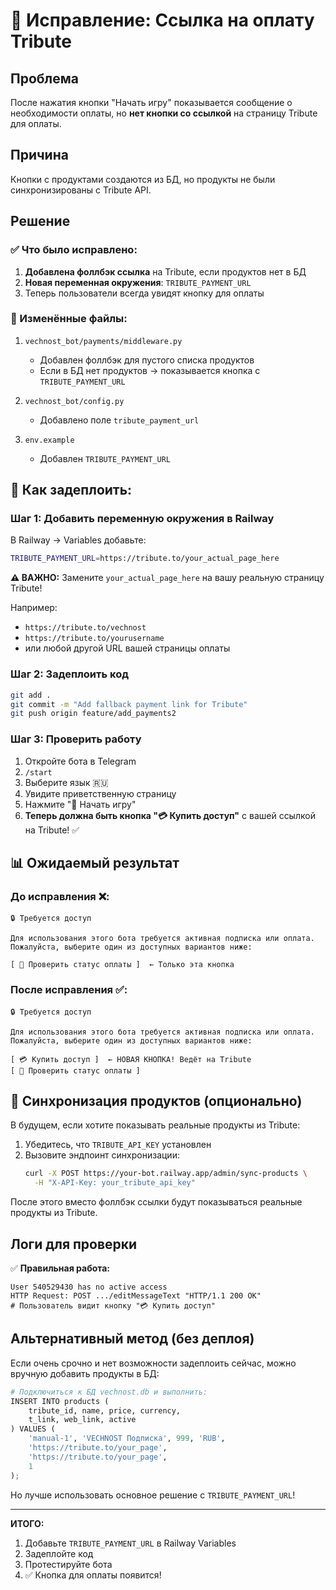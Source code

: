 # 🔗 Исправление: Ссылка на оплату Tribute

## Проблема
После нажатия кнопки "Начать игру" показывается сообщение о необходимости оплаты, но **нет кнопки со ссылкой** на страницу Tribute для оплаты.

## Причина
Кнопки с продуктами создаются из БД, но продукты не были синхронизированы с Tribute API.

## Решение

### ✅ Что было исправлено:
1. **Добавлена фоллбэк ссылка** на Tribute, если продуктов нет в БД
2. **Новая переменная окружения**: `TRIBUTE_PAYMENT_URL`
3. Теперь пользователи всегда увидят кнопку для оплаты

### 📝 Изменённые файлы:

1. `vechnost_bot/payments/middleware.py`
   - Добавлен фоллбэк для пустого списка продуктов
   - Если в БД нет продуктов → показывается кнопка с `TRIBUTE_PAYMENT_URL`

2. `vechnost_bot/config.py`
   - Добавлено поле `tribute_payment_url`

3. `env.example`
   - Добавлен `TRIBUTE_PAYMENT_URL`

## 🚀 Как задеплоить:

### Шаг 1: Добавить переменную окружения в Railway

В Railway → Variables добавьте:
```bash
TRIBUTE_PAYMENT_URL=https://tribute.to/your_actual_page_here
```

**⚠️ ВАЖНО:** Замените `your_actual_page_here` на вашу реальную страницу Tribute!

Например:
- `https://tribute.to/vechnost`
- `https://tribute.to/yourusername`
- или любой другой URL вашей страницы оплаты

### Шаг 2: Задеплоить код

```bash
git add .
git commit -m "Add fallback payment link for Tribute"
git push origin feature/add_payments2
```

### Шаг 3: Проверить работу

1. Откройте бота в Telegram
2. `/start`
3. Выберите язык 🇷🇺
4. Увидите приветственную страницу
5. Нажмите "🚀 Начать игру"
6. **Теперь должна быть кнопка "💳 Купить доступ"** с вашей ссылкой на Tribute! ✅

## 📊 Ожидаемый результат

### До исправления ❌:
```
🔒 Требуется доступ

Для использования этого бота требуется активная подписка или оплата.
Пожалуйста, выберите один из доступных вариантов ниже:

[ 🔄 Проверить статус оплаты ]  ← Только эта кнопка
```

### После исправления ✅:
```
🔒 Требуется доступ

Для использования этого бота требуется активная подписка или оплата.
Пожалуйста, выберите один из доступных вариантов ниже:

[ 💳 Купить доступ ]  ← НОВАЯ КНОПКА! Ведёт на Tribute
[ 🔄 Проверить статус оплаты ]
```

## 🔄 Синхронизация продуктов (опционально)

В будущем, если хотите показывать реальные продукты из Tribute:

1. Убедитесь, что `TRIBUTE_API_KEY` установлен
2. Вызовите эндпоинт синхронизации:
   ```bash
   curl -X POST https://your-bot.railway.app/admin/sync-products \
     -H "X-API-Key: your_tribute_api_key"
   ```

После этого вместо фоллбэк ссылки будут показываться реальные продукты из Tribute.

## Логи для проверки

✅ **Правильная работа:**
```
User 540529430 has no active access
HTTP Request: POST .../editMessageText "HTTP/1.1 200 OK"
# Пользователь видит кнопку "💳 Купить доступ"
```

## Альтернативный метод (без деплоя)

Если очень срочно и нет возможности задеплоить сейчас, можно вручную добавить продукты в БД:

```python
# Подключиться к БД vechnost.db и выполнить:
INSERT INTO products (
    tribute_id, name, price, currency,
    t_link, web_link, active
) VALUES (
    'manual-1', 'VECHNOST Подписка', 999, 'RUB',
    'https://tribute.to/your_page',
    'https://tribute.to/your_page',
    1
);
```

Но лучше использовать основное решение с `TRIBUTE_PAYMENT_URL`!

---

**ИТОГО:**
1. Добавьте `TRIBUTE_PAYMENT_URL` в Railway Variables
2. Задеплойте код
3. Протестируйте бота
4. ✅ Кнопка для оплаты появится!

